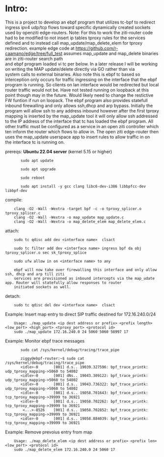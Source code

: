 # Intro:

  This is a project to develop an ebpf program that utilizes 
  tc-bpf to redirect ingress ipv4 udp/tcp flows toward specific
  dynamically created sockets used by openziti edge-routers.
  Note: For this to work the ziti-router code had to be modified to not insert
        ip tables tproxy rules for the services defined and to instead call map_update/map_delete_elem for tproxy redirection.
        example edge code at https://github.com/r-caamano/edge/tree/full_test assumes map_update and map_delete binaries are in ziti-router search path   
        and ebpf program loaded vi tc per below.  In a later release I will be working on writing the MAP update/delete directly via GO rather than via   
        system calls to external binaries.  Also note this is ebpf tc based so interception only occurs for traffic ingressing on the interface that 
        the ebpf program is running.  So clients on lan interface would be redirected but local router traffic would not be.  Have not tested running 
        on loopback at this point though may in the future.  Would likely need to change the restictive FW funtion if run on loopack. The ebpf program 
        also provides statefull inbound firewalling and only allows ssh,dhcp and arp bypass. Initially the program will allow ssh to any address 
        inbound however after the first tproxy mapping is inserted by the map_update tool it will only allow ssh addressed to the IP address of the 
        interface that tc has loaded the ebpf program.  All other traffic must be configured as a service in an open ziti controller which ten inform 
        the router which flows to allow in.  The open ziti edge-router then uses the map_update userspace app to insert rules to allow traffic in on     
        the interface tc is running on.  

  prereqs: **Ubuntu 22.04 server** (kernel 5.15 or higher)

           sudo apt update

           sudo apt upgrade

           sudo reboot

           sudo apt install -y gcc clang libc6-dev-i386 libbpfcc-dev libbpf-dev
            
           

  compile:

        clang -O2 -Wall -Wextra -target bpf -c -o tproxy_splicer.o tproxy_splicer.c
        clang -O2 -Wall -Wextra -o map_update map_update.c
        clang -O2 -Wall -Wextra -o map_delete_elem map_delete_elem.c 
  
  attach:
        
        sudo tc qdisc add dev <interface name>  clsact

        sudo tc filter add dev <interface name> ingress bpf da obj tproxy_splicer.o sec sk_tproxy_splice
        
        sudo ufw allow in on <interface name> to any
        
        ebpf will now take over firewalling this interface and only allow ssh, dhcp and arp till ziti
        services are provisioned as inbound intercepts via the map_udate app. Router will statefully allow responses to router
        initiated sockets as well.

  detach:

        sudo tc qdisc del dev <interface name>  clsact

  Example: Insert map entry to direct SIP traffic destined for 172.16.240.0/24

        Usage: ./map_update <ip dest address or prefix> <prefix length> <low_port> <high_port> <tproxy_port> <protocol id>
        sudo ./map_update 172.16.240.0 24 5060 5060 58997 17 
 
  Example: Monitor ebpf trace messages

           sudo cat /sys/kernel/debug/tracing/trace_pipe
           
           ziggy@ebpf-router:~$ sudo cat /sys/kernel/debug/tracing/trace_pipe
           <idle>-0       [001] d.s.. 19039.327596: bpf_trace_printk: udp_tproxy_mapping->5060 to 54802
           <idle>-0       [001] dNs.. 19043.309122: bpf_trace_printk: udp_tproxy_mapping->5060 to 54802
           <idle>-0       [001] d.s.. 19043.736322: bpf_trace_printk: udp_tproxy_mapping->5060 to 54802
           <idle>-0       [001] d.s.. 19058.701643: bpf_trace_printk: tcp_tproxy_mapping->39999 to 36921
           <idle>-0       [001] d.s.. 19058.702262: bpf_trace_printk: tcp_tproxy_mapping->39999 to 36921
            <...>-8526    [001] d.s.. 19058.702852: bpf_trace_printk: tcp_tproxy_mapping->39999 to 36921
           <idle>-0       [001] d.s.. 19058.884039: bpf_trace_printk: tcp_tproxy_mapping->39999 to 36921
 
  Example: Remove prevoius entry from map

        Usage: ./map_delete_elem <ip dest address or prefix> <prefix len> <low_port> <protocol id>
        sudo ./map_delete_elem 172.16.240.0 24 5060 17
  
  
